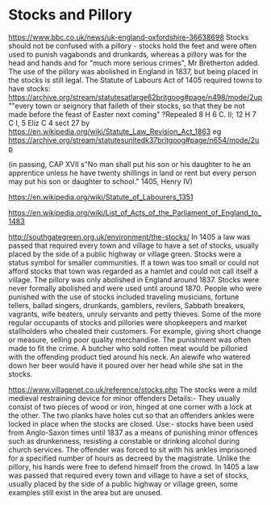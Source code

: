 # Stocks and Pillory

https://www.bbc.co.uk/news/uk-england-oxfordshire-36638698
Stocks should not be confused with a pillory - stocks hold the feet and were often used to punish vagabonds and drunkards, whereas a pillory was for the head and hands and for "much more serious crimes", Mr Bretherton added.
The use of the pillory was abolished in England in 1837, but being placed in the stocks is still legal.
The Statute of Labours Act of 1405 required towns to have stocks: https://archive.org/stream/statutesatlarge62britgoog#page/n498/mode/2up ""every town or seignory that faileth of their stocks, so that they be not made before the feast of Easter next coming"
?Repealed 8 H 6 C. II; 12 H 7 C I, 5 Eliz C 4 sect 27 by https://en.wikipedia.org/wiki/Statute_Law_Revision_Act_1863
eg https://archive.org/stream/statutesunitedk37britgoog#page/n654/mode/2up 

(in passing, CAP XVII s"No man shall put his son or his daughter to he an apprentice unless he have twenty shillings in land or rent but every person may put his son or daughter to school." 1405, Henry IV)


https://en.wikipedia.org/wiki/Statute_of_Labourers_1351


https://en.wikipedia.org/wiki/List_of_Acts_of_the_Parliament_of_England_to_1483

http://southgategreen.org.uk/environment/the-stocks/
In 1405 a law was passed that required every town and village to have a set of stocks, usually placed by the side of a public highway or village green. Stocks were a status symbol for smaller communities. If a town was too small or could not afford stocks that town was regarded as a hamlet and could not call itself a village. The pillory was only abolished in England around 1837. Stocks were never formally abolished and were used until around 1870.
People who were punished with the use of stocks included traveling musicians, fortune tellers, ballad singers, drunkards, gamblers, revilers, Sabbath breakers, vagrants, wife beaters, unruly servants and petty thieves. Some of the more regular occupants of stocks and pillories were shopkeepers and market stallholders who cheated their customers. For example, giving short change or measure, selling poor quality merchandise. The punishment was often made to fit the crime. A butcher who sold rotten meat would be pilloried with the offending product tied around his neck. An alewife who watered down her beer would have it poured over her head while she sat in the stocks. 

https://www.villagenet.co.uk/reference/stocks.php
The stocks were a mild medieval restraining device for minor offenders
Details:-
They usually consist of two pieces of wood or iron, hinged at one corner with a lock at the other. The two planks have holes cut so that an offenders ankles were locked in place when the stocks are closed.
Use:-
stocks have been used from Anglo-Saxon times until 1837 as a means of punishing minor offences such as drunkenness, resisting a constable or drinking alcohol during church services. The offender was forced to sit with his ankles imprisoned for a specified number of hours as decreed by the magistrate. Unlike the pillory, his hands were free to defend himself from the crowd. In 1405 a law was passed that required every town and village to have a set of stocks, usually placed by the side of a public highway or village green, some examples still exist in the area but are unused.